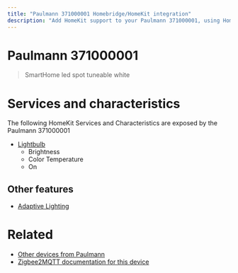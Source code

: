 ```yaml
---
title: "Paulmann 371000001 Homebridge/HomeKit integration"
description: "Add HomeKit support to your Paulmann 371000001, using Homebridge, Zigbee2MQTT and homebridge-z2m."
---
```

<!---
This file has been GENERATED using src/docgen/docgen.ts
DO NOT EDIT THIS FILE MANUALLY!
-->
# Paulmann 371000001
> SmartHome led spot tuneable white


# Services and characteristics
The following HomeKit Services and Characteristics are exposed by
the Paulmann 371000001

* [Lightbulb](../../light.md)
  * Brightness
  * Color Temperature
  * On

## Other features
* [Adaptive Lighting](../../light.md)

# Related
* [Other devices from Paulmann](../index.md#paulmann)
* [Zigbee2MQTT documentation for this device](https://www.zigbee2mqtt.io/devices/371000001.html)